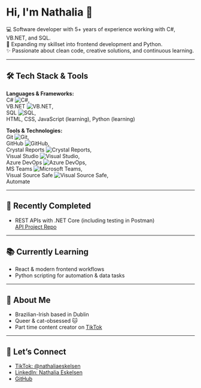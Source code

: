# Hi, I'm Nathalia 👋

💻 Software developer with 5+ years of experience working with C#, VB.NET, and SQL.  
🌱 Expanding my skillset into frontend development and Python.  
✨ Passionate about clean code, creative solutions, and continuous learning.

---

## 🛠️ Tech Stack & Tools

**Languages & Frameworks:**  
C# ![C#](https://img.shields.io/badge/-C%23-239120?style=flat&logo=c-sharp&logoColor=white),  
VB.NET ![VB.NET](https://img.shields.io/badge/-VB.NET-5C2D91?style=flat&logo=visual-basic&logoColor=white),  
SQL ![SQL](https://img.shields.io/badge/-SQL-4479A1?style=flat&logo=postgresql&logoColor=white),  
HTML, CSS, JavaScript (learning), Python (learning)

**Tools & Technologies:**  
Git ![Git](https://img.shields.io/badge/-Git-F05032?style=flat&logo=git&logoColor=white),  
GitHub ![GitHub](https://img.shields.io/badge/-GitHub-181717?style=flat&logo=github&logoColor=white),  
Crystal Reports ![Crystal Reports](https://img.shields.io/badge/-Crystal_Reports-0078D7?style=flat&logo=crystal-reports&logoColor=white),  
Visual Studio ![Visual Studio](https://img.shields.io/badge/-Visual_Studio-5C2D91?style=flat&logo=visual-studio&logoColor=white),  
Azure DevOps ![Azure DevOps](https://img.shields.io/badge/-Azure_DevOps-0078D7?style=flat&logo=microsoft-azure-devops&logoColor=white),  
MS Teams ![Microsoft Teams](https://img.shields.io/badge/-Microsoft_Teams-6264A7?style=flat&logo=microsoft-teams&logoColor=white),  
Visual Source Safe ![Visual Source Safe](https://img.shields.io/badge/-Visual_Source_Safe-0078D7?style=flat&logo=visual-studio-code&logoColor=white),  
Automate

---

## 📌 Recently Completed

- REST APIs with .NET Core (including testing in Postman)  
  [API Project Repo](https://github.com/nathaliaeskelsen/rest-api-dotnet-core) 

---

## 📚 Currently Learning

- React & modern frontend workflows  
- Python scripting for automation & data tasks

---

## 🐾 About Me

- Brazilian-Irish based in Dublin  
- Queer & cat-obsessed 🐱  
- Part time content creator on [TikTok](https://www.tiktok.com/@nathaliaeskelsen)

---

## 🔗 Let’s Connect

- [TikTok: @nathaliaeskelsen](https://www.tiktok.com/@nathaliaeskelsen)  
- [LinkedIn: Nathalia Eskelsen](https://www.linkedin.com/in/nathaliaeskelsen/)  
- [GitHub](https://github.com/nathaliaeskelsen)
